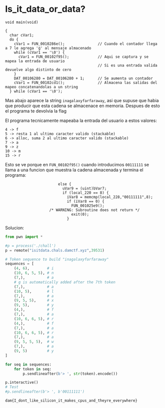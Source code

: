 # Is_it_data_or_data?

```
void main(void)

{
  char cVar1;
  do {
    cVar1 = FUN_0010286e();               // Cuando el contador llega a 7 le agrega 'g' al mensaje almacenado
    while (cVar1 == '\0') {
      cVar1 = FUN_00102f95();             // Aqui se captura y se mapea la entrada de usuario
                                          // Si es una entrada valida devuelve algo distinto de cero
    }
    DAT_00106280 = DAT_00106280 + 1;      // Se aumenta un contador
    cVar1 = FUN_00102cd1();               // Almacena las salidas del mapeo concatenandolas a un string
  } while (cVar1 == '\0');
```

Mas abajo aparece la string `inagalaxyfarfaraway`, asi que supuse que habia que producir que esta cadena se almacenace en memoria. Despues de esto el programa te devolvia la flag

El programa tecnicamente mapeaba la entrada del usuario a estos valores:
```
4 -> f
5 -> resta 1 al ultimo caracter valido (stackable)
6 -> alloc, suma 2 al ultimo caracter valido (stackable) 
7 -> a 
9 -> z
10 -> m
15 -> r
```

Esto se ve porque en `FUN_00102f95()` cuando introducimos `00111111` se llama a una funcion que muestra la cadena almacenada y termina el programa:
```
                        else {
                          uVar9 = (uint)bVar7;
                          if (local_220 == 8) {
                            iVar8 = memcmp(local_228,"00111111",8);
                            if (iVar8 == 0) {
                              FUN_001025e9();
                    /* WARNING: Subroutine does not return */
                              exit(0);
                            }
```

Solucion:
``` python
from pwn import *

#p = process('./chall')
p = remote("isitdata.chals.damctf.xyz",39531)

# Token sequence to build "inagalaxyfarfaraway"
sequences = [
    (4, 6),        # i
    (10, 6, 5, 5), # n
    (7,),          # a
    # g is automatically added after the 7th token
    (7,),          # a
    (10, 5),       # l
    (7,),          # a
    (9, 5, 5),     # x
    (9, 5),        # y
    (4,),          # f
    (7,),          # a
    (10, 6, 6, 5), # r
    (4,),          # f
    (7,),          # a
    (10, 6, 6, 5), # r
    (7,),          # a
    (9, 5, 5, 5),  # w
    (7,),          # a
    (9, 5)         # y
]

for seq in sequences:
    for token in seq:
        p.sendlineafter(b'> ', str(token).encode())

p.interactive()
# Test
#p.sendlineafter(b'> ', b'00111111')
```

`dam{I_dont_like_silicon_it_makes_cpus_and_theyre_everywhere}`







